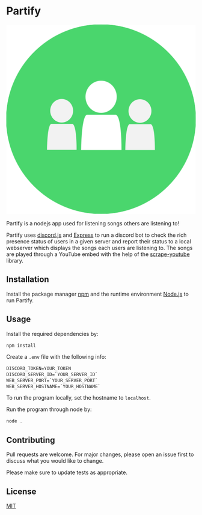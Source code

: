 # Partify
![Partify Logo](./public/images/logo.svg)

Partify is a nodejs app used for listening songs others are listening to!

Partify uses [discord.js](https://discord.js.org/) and [Express](http://expressjs.com/) to run a discord bot to check the rich presence status of users in a given server and report their status to a local webserver which displays the songs each users are listening to. The songs are played through a YouTube embed with the help of the [scrape-youtube](https://www.npmjs.com/package/scrape-youtube) library.

## Installation

Install the package manager [npm](https://www.npmjs.com/package/npm) and the runtime environment [Node.js](https://nodejs.org/en/) to run Partify.

## Usage
Install the required dependencies by:
```javascript
npm install
```
Create a `.env` file with the following info:
```
DISCORD_TOKEN=YOUR_TOKEN
DISCORD_SERVER_ID=`YOUR_SERVER_ID`
WEB_SERVER_PORT=`YOUR_SERVER_PORT`
WEB_SERVER_HOSTNAME=`YOUR_HOSTNAME`
```
To run the program locally, set the hostname to `localhost`.

Run the program through node by:
```javascript
node .
```

## Contributing
Pull requests are welcome. For major changes, please open an issue first to discuss what you would like to change.

Please make sure to update tests as appropriate.

## License
[MIT](https://choosealicense.com/licenses/mit/)